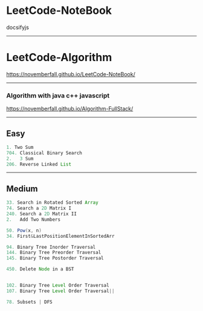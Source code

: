 # LeetCode-NoteBook
docsifyjs 


---
# LeetCode-Algorithm

https://novemberfall.github.io/LeetCode-NoteBook/


---

### Algorithm with java c++ javascript

https://novemberfall.github.io/Algorithm-FullStack/

---



## Easy

```java
1. Two Sum  
704. Classical Binary Search
2.   3 Sum
206. Reverse Linked List
```
---

## Medium

```java
33. Search in Rotated Sorted Array
74. Search a 2D Matrix I
240. Search a 2D Matrix II
2.   Add Two Numbers

50. Pow(x, n)
34. First&LastPositionElementInSortedArr

94. Binary Tree Inorder Traversal
144. Binary Tree Preorder Traversal
145. Binary Tree Postorder Traversal

450. Delete Node in a BST 


102. Binary Tree Level Order Traversal
107. Binary Tree Level Order Traversal||

78. Subsets | DFS
```